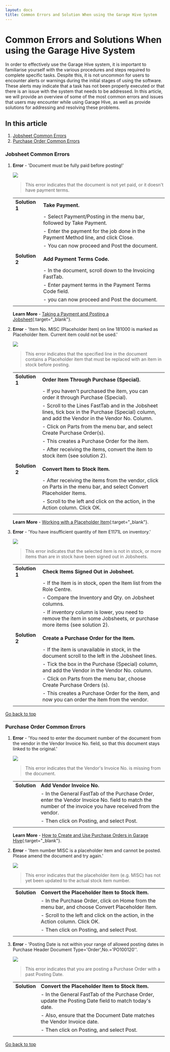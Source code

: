 ```yaml
---
layout: docs
title: Common Errors and Solution When using the Garage Hive System
---
```


<a name="top"></a>

# Common Errors and Solutions When using the Garage Hive System
In order to effectively use the Garage Hive system, it is important to familiarise yourself with the various procedures and steps required to complete specific tasks. Despite this, it is not uncommon for users to encounter alerts or warnings during the initial stages of using the software. These alerts may indicate that a task has not been properly executed or that there is an issue with the system that needs to be addressed. In this article, we will provide an overview of some of the most common errors and issues that users may encounter while using Garage Hive, as well as provide solutions for addressing and resolving these problems.

## In this article
1. [Jobsheet Common Errors](#jobsheet-common-errors)
2. [Purchase Order Common Errors](#purchase-order-common-errors)

### Jobsheet Common Errors
1. **Error** - 'Document must be fully paid before posting!'
   
      ![](media/garagehive-common-errors5.png)

   > This error indicates that the document is not yet paid, or it doesn't have payment terms.
      
   |                |                                                                                   |
   | :------------- | :-------------------------------------------------------------------------------- |
   | **Solution 1** | **Take Payment.**                                                                 |
   |                | - Select Payment/Posting in the menu bar, followed by Take Payment.               |
   |                | - Enter the payment for the job done in the Payment Method line, and click Close. |
   |                | - You can now proceed and Post the document.                                      |
   |                |                                                                                   |
   | **Solution 2** | **Add Payment Terms Code.**                                                       |
   |                | - In the document, scroll down to the Invoicing FastTab.                          |
   |                | - Enter payment terms in the Payment Terms Code field.                            |
   |                | - you can now proceed and Post the document.                                      |
   |                |                                                                                   |

   **Learn More** - [Taking a Payment and Posting a Jobsheet](/docs/garagehive-jobsheet-taking-payment.html#taking-a-payment-in-a-jobsheet-and-posting-it){:target="_blank"}.

1. **Error** - 'Item No. MISC (Placeholder Item) on line 181000 is marked as Placeholder Item. Current item could not be used.'

      ![](media/garagehive-common-errors2.png)

   > This error indicates that the specified line in the document contains a Placeholder item that must be replaced with an item in stock before posting.

   |                |                                                                                                                                                  |
   | :------------- | :----------------------------------------------------------------------------------------------------------------------------------------------- |
   | **Solution 1** | **Order Item Through Purchase (Special).**                                                                                                       |
   |                | - If you haven't purchased the item, you can order it through Purchase (Special).                                                                |
   |                | - Scroll to the Lines FastTab and in the Jobsheet lines, tick box in the Purchase (Special) column, and add the Vendor in the Vendor No. Column. |
   |                | - Click on Parts from the menu bar, and select Create Purchase Order(s).                                                                         |
   |                | - This creates a Purchase Order for the item.                                                                                                    |
   |                | - After receiving the items, convert the item to stock item (see solution 2).                                                                    |
   |                |                                                                                                                                                  |
   | **Solution 2** | **Convert Item to Stock Item.**                                                                                                                  |
   |                | - After receiving the items from the vendor, click on Parts in the menu bar, and select Convert Placeholder Items.                               |
   |                | - Scroll to the left and click on the action, in the Action column. Click OK.                                                                    |
   |                |                                                                                                                                                  |

   **Learn More** - [Working with a Placeholder Item](/docs/garagehive-creating-a-placeholder-item.html){:target="_blank"}.

2. **Error** - 'You have insufficient quantity of Item E1171L on inventory.'

      ![](media/garagehive-common-errors9.png)

   > This error indicates that the selected item is not in stock, or more items than are in stock have been signed out in Jobsheets.

   |                |                                                                                                                         |
   | :------------- | :---------------------------------------------------------------------------------------------------------------------- |
   | **Solution 1** | **Check Items Signed Out in Jobsheet.**                                                                                 |
   |                | - If the Item is in stock, open the Item list from the Role Centre.                                                     |
   |                | - Compare the Inventory and Qty. on Jobsheet columns.                                                                   |
   |                | - If inventory column is lower, you need to remove the item in some Jobsheets, or purchase more items (see solution 2). |
   |                |                                                                                                                         |
   | **Solution 2** | **Create a Purchase Order for the Item.**                                                                               |
   |                | - If the item is unavailable in stock, in the document scroll to the left in the Jobsheet lines.                        |
   |                | - Tick the box in the Purchase (Special) column, and add the Vendor in the Vendor No. column.                           |
   |                | - Click on Parts from the menu bar, choose Create Purchase Orders (s).                                                  |
   |                | - This creates a Purchase Order for the item, and now you can order the item from the vendor.                           |
   |                |                                                                                                                         |

[Go back to top](#top)

### Purchase Order Common Errors
1. **Error** - 'You need to enter the document number of the document from the vendor in the Vendor Invoice No. field, so that this document stays linked to the original.'

      ![](media/garagehive-common-errors3.png)

   > This error indicates that the Vendor's Invoice No. is missing from the document.

   |              |                                                                                                                                                          |
   | :----------- | :------------------------------------------------------------------------------------------------------------------------------------------------------- |
   | **Solution** | **Add Vendor Invoice No.**                                                                                                                               |
   |              | - In the General FastTab of the Purchase Order, enter the Vendor Invoice No. field to match the number of the invoice you have received from the vendor. |
   |              | - Then click on Posting, and select Post.                                                                                                                |
   |              |                                                                                                                                                          |

   **Learn More** - [How to Create and Use Purchase Orders in Garage Hive](garagehive-create-a-purchase-order.html){:target="_blank"}.

2. **Error** - 'Item number MISC is a placeholder item and cannot be posted. Please amend the document and try again.'

      ![](media/garagehive-common-errors4.png)

   > This error indicates that the placeholder item (e.g. MISC) has not yet been updated to the actual stock item number.

   |              |                                                                                                |
   | :----------- | :--------------------------------------------------------------------------------------------- |
   | **Solution** | **Convert the Placeholder Item to Stock Item.**                                                |
   |              | - In the Purchase Order, click on Home from the menu bar, and choose Convert Placeholder Item. |
   |              | - Scroll to the left and click on the action, in the Action column. Click OK.                  |
   |              | - Then click on Posting, and select Post.                                                      |
   |              |                                                                                                |

3. **Error** - 'Posting Date is not within your range of allowed posting dates in Purchase Header Document Type='Order',No.='PO100120''.

      ![](media/garagehive-common-errors8.png)

   > This error indicates that you are posting a Purchase Order with a past Posting Date.

   |              |                                                                                                      |
   | :----------- | :--------------------------------------------------------------------------------------------------- |
   | **Solution** | **Convert the Placeholder Item to Stock Item.**                                                      |
   |              | - In the General FastTab of the Purchase Order, update the Posting Date field to match today's date. |
   |              | - Also, ensure that the Document Date matches the Vendor Invoice date.                               |
   |              | - Then click on Posting, and select Post.                                                            |
   |              |                                                                                                      |

[Go back to top](#top)
